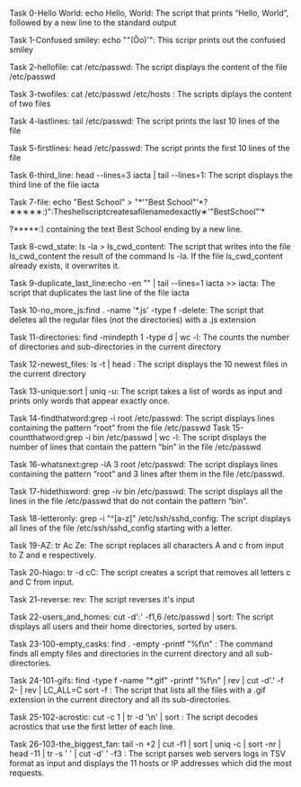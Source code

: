 Task 0-Hello World: echo Hello, World: The script that prints “Hello, World”, followed by a new line to the standard output

Task 1-Confused smiley: echo ""(Ôo)'": This scripr prints out the confused smiley

Task 2-hellofile: cat /etc/passwd: The script displays the content of the file /etc/passwd

Task 3-twofiles: cat /etc/passwd /etc/hosts : The scripts diplays the content of two files

Task 4-lastlines: tail /etc/passwd: The script prints the last 10 lines of the file

Task 5-firstlines: head /etc/passwd: The script prints the first 10 lines of the file

Task 6-third_line: head --lines=3 iacta | tail --lines=1: The script displays the third line of the file iacta

Task 7-file: echo "Best School" > "*\'"Best School"'\*?∗∗∗∗∗:)":Theshellscriptcreatesafilenamedexactly∗\'"BestSchool"′\*

?*****:) containing the text Best School ending by a new line.

Task 8-cwd_state: ls -la > ls_cwd_content: The script that writes into the file ls_cwd_content the result of the command ls -la. If the file ls_cwd_content already exists, it overwrites it.

Task 9-duplicate_last_line:echo -en "" | tail --lines=1 iacta >> iacta: The script that duplicates the last line of the file iacta

Task 10-no_more_js:find . -name '*.js' -type f -delete: The script that deletes all the regular files (not the directories) with a .js extension

Task 11-directories: find -mindepth 1 -type d | wc -l: The counts the number of directories and sub-directories in the current directory

Task 12-newest_files: ls -t | head : The script displays the 10 newest files in the current directory

Task 13-unique:sort | uniq -u: The script takes a list of words as input and prints only words that appear exactly once.

Task 14-findthatword:grep -i root /etc/passwd: The script displays lines containing the pattern “root” from the file /etc/passwd
Task 15-countthatword:grep -i bin /etc/passwd | wc -l: The script displays the number of lines that contain the pattern “bin” in the file /etc/passwd

Task 16-whatsnext:grep -iA 3 root /etc/passwd: The script displays lines containing the pattern “root” and 3 lines after them in the file /etc/passwd.

Task 17-hidethisword: grep -iv bin /etc/passwd: The script displays all the lines in the file /etc/passwd that do not contain the pattern “bin”.

Task 18-letteronly: grep -i "^[a-z]" /etc/ssh/sshd_config: The script displays all lines of the file /etc/ssh/sshd_config starting with a letter.

Task 19-AZ: tr Ac Ze: The script replaces all characters A and c from input to Z and e respectively.

Task 20-hiago: tr -d cC: The script creates a script that removes all letters c and C from input.

Task 21-reverse: rev: The script reverses it's input

Task 22-users_and_homes: cut -d':' -f1,6 /etc/passwd | sort: The script displays all users and their home directories, sorted by users.

Task 23-100-empty_casks: find . -empty -printf "%f\n" : The command finds all empty files and directories in the current directory and all sub-directories.

Task 24-101-gifs: find -type f -name "*.gif" -printf "%f\n" | rev | cut -d'.' -f 2- | rev | LC_ALL=C sort -f : The script that lists all the files with a .gif extension in the current directory and all its sub-directories.

Task 25-102-acrostic: cut -c 1 | tr -d '\n' | sort : The script decodes acrostics that use the first letter of each line.

Task 26-103-the_biggest_fan: tail -n +2 | cut -f1 | sort | uniq -c | sort -nr | head -11 | tr -s ' ' | cut -d' ' -f3 : The script parses web servers logs in TSV format as input and displays the 11 hosts or IP addresses which did the most requests.
